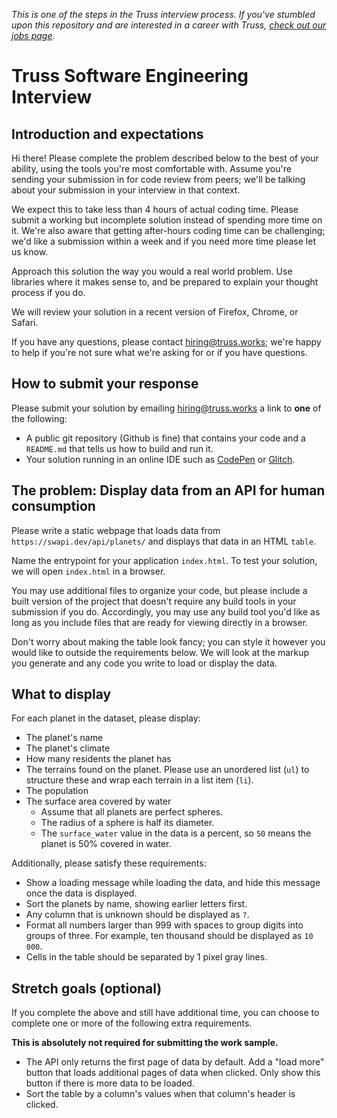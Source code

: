 _This is one of the steps in the Truss interview process. If you've
stumbled upon this repository and are interested in a career with
Truss, [check out our jobs page](https://truss.works/jobs)._

# Truss Software Engineering Interview

## Introduction and expectations

Hi there! Please complete the problem described below to the best of
your ability, using the tools you're most comfortable with. Assume
you're sending your submission in for code review from peers;
we'll be talking about your submission in your interview in that
context.

We expect this to take less than 4 hours of actual coding time. Please
submit a working but incomplete solution instead of spending more time
on it. We're also aware that getting after-hours coding time can be
challenging; we'd like a submission within a week and if you need more
time please let us know.

Approach this solution the way you would a real world problem. Use
libraries where it makes sense to, and be prepared to explain your
thought process if you do.

We will review your solution in a recent version of Firefox, Chrome, or Safari.

If you have any questions, please contact hiring@truss.works; we're
happy to help if you're not sure what we're asking for or if you have
questions.

## How to submit your response

Please submit your solution by emailing hiring@truss.works a link to **one** of the following:

- A public git repository (Github is fine) that contains your code and a `README.md` that tells us how to build and run it.
- Your solution running in an online IDE such as [CodePen](https://codepen.io) or [Glitch](https://glitch.com).

## The problem: Display data from an API for human consumption

Please write a static webpage that loads data from `https://swapi.dev/api/planets/` and displays that data
in an HTML `table`.

Name the entrypoint for your application `index.html`. To test your solution, we will open `index.html` in a browser.

You may use additional files to organize your code, but please include 
a built version of the project that doesn't require any build tools in your
submission if you do. Accordingly, you may use any build tool you'd like
as long as you include files that are ready for viewing directly in a browser.

Don't worry about making the table look fancy; you can style it however you
would like to outside the requirements below. We will look at the markup you
generate and any code you write to load or display the data.

## What to display

For each planet in the dataset, please display:

- The planet's name
- The planet's climate
- How many residents the planet has
- The terrains found on the planet. Please use an unordered list (`ul`) to structure these and wrap each terrain in a list item (`li`).
- The population
- The surface area covered by water
    - Assume that all planets are perfect spheres.
    - The radius of a sphere is half its diameter.
    - The `surface_water` value in the data is a percent, so `50` means the planet is 50% covered in water.

Additionally, please satisfy these requirements:

- Show a loading message while loading the data, and hide this message once the data is displayed.
- Sort the planets by name, showing earlier letters first.
- Any column that is unknown should be displayed as `?`.
- Format all numbers larger than 999 with spaces to group digits into groups of three.
  For example, ten thousand should be displayed as `10 000`.
- Cells in the table should be separated by 1 pixel gray lines.

## Stretch goals (optional)

If you complete the above and still have additional time, you can choose to complete one or more of the following extra requirements.

**This is absolutely not required for submitting the work sample.**

- The API only returns the first page of data by default. Add a "load more" button that
  loads additional pages of data when clicked. Only show this button if there is more data to be loaded.
- Sort the table by a column's values when that column's header is clicked.